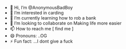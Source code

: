 - 👋 Hi, I’m @AnonymousBadBoy
- 👀 I’m interested in carding
- 🌱 I’m currently learning how to rob a bank
- 💞️ I’m looking to collaborate on Making life more easier
- 📫 How to reach me  [ find me ]
- 😄 Pronouns: ..OG
- ⚡ Fun fact: ...I dont give a fuck

<!---
AnonymousBadBoy/AnonymousBadBoy is a ✨ special ✨ repository because its `README.md` (this file) appears on your GitHub profile.
You can click the Preview link to take a look at your changes.
--->
